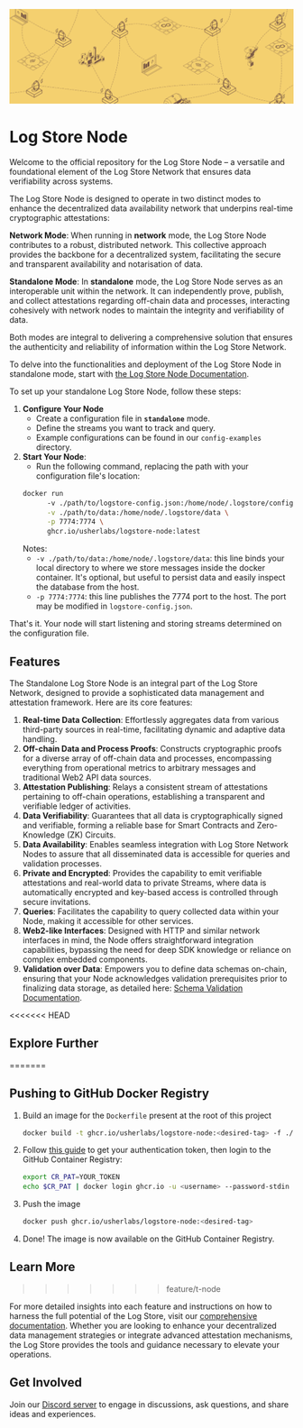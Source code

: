 ![Log Store Cover](https://github.com/usherlabs/logstore-mirror/raw/master/assets/readmes/logstore-cover.png)

# **Log Store Node**

Welcome to the official repository for the Log Store Node – a versatile and foundational element of the Log Store Network that ensures data verifiability across systems.

The Log Store Node is designed to operate in two distinct modes to enhance the decentralized data availability network that underpins real-time cryptographic attestations:

**Network Mode**: When running in **network** mode, the Log Store Node contributes to a robust, distributed network. This collective approach provides the backbone for a decentralized system, facilitating the secure and transparent availability and notarisation of data.

**Standalone Mode**: In **standalone** mode, the Log Store Node serves as an interoperable unit within the network. It can independently prove, publish, and collect attestations regarding off-chain data and processes, interacting cohesively with network nodes to maintain the integrity and verifiability of data.

Both modes are integral to delivering a comprehensive solution that ensures the authenticity and reliability of information within the Log Store Network.

To delve into the functionalities and deployment of the Log Store Node in standalone mode, start with [the Log Store Node Documentation](https://docs.logstore.usher.so/node/quick-start/install).

To set up your standalone Log Store Node, follow these steps:

1. **Configure Your Node**
   - Create a configuration file in **`standalone`** mode.
   - Define the streams you want to track and query.
   - Example configurations can be found in our `config-examples` directory.
2. **Start Your Node**:
   - Run the following command, replacing the path with your configuration file's location:
   ```sh
   docker run
   		 -v ./path/to/logstore-config.json:/home/node/.logstore/config/default.json \
   		 -v ./path/to/data:/home/node/.logstore/data \
   		 -p 7774:7774 \
   		 ghcr.io/usherlabs/logstore-node:latest
   ```
   Notes:
   - `-v ./path/to/data:/home/node/.logstore/data`: this line binds your local directory to where we store messages inside the docker container. It's optional, but useful to persist data and easily inspect the database from the host.
   - `-p 7774:7774`: this line publishes the 7774 port to the host. The port may be modified in `logstore-config.json`.

That's it. Your node will start listening and storing streams determined on the configuration file.

## **Features**

The Standalone Log Store Node is an integral part of the Log Store Network, designed to provide a sophisticated data management and attestation framework. Here are its core features:

1. **Real-time Data Collection**: Effortlessly aggregates data from various third-party sources in real-time, facilitating dynamic and adaptive data handling.
2. **Off-chain Data and Process Proofs**: Constructs cryptographic proofs for a diverse array of off-chain data and processes, encompassing everything from operational metrics to arbitrary messages and traditional Web2 API data sources.
3. **Attestation Publishing**: Relays a consistent stream of attestations pertaining to off-chain operations, establishing a transparent and verifiable ledger of activities.
4. **Data Verifiability**: Guarantees that all data is cryptographically signed and verifiable, forming a reliable base for Smart Contracts and Zero-Knowledge (ZK) Circuits.
5. **Data Availability**: Enables seamless integration with Log Store Network Nodes to assure that all disseminated data is accessible for queries and validation processes.
6. **Private and Encrypted**: Provides the capability to emit verifiable attestations and real-world data to private Streams, where data is automatically encrypted and key-based access is controlled through secure invitations.
7. **Queries**: Facilitates the capability to query collected data within your Node, making it accessible for other services.
8. **Web2-like Interfaces**: Designed with HTTP and similar network interfaces in mind, the Node offers straightforward integration capabilities, bypassing the need for deep SDK knowledge or reliance on complex embedded components.
9. **Validation over Data**: Empowers you to define data schemas on-chain, ensuring that your Node acknowledges validation prerequisites prior to finalizing data storage, as detailed here: [Schema Validation Documentation](https://docs.logstore.usher.so/network/sdk/schema).

<<<<<<< HEAD

## Explore Further

=======

## **Pushing to GitHub Docker Registry**

1. Build an image for the `Dockerfile` present at the root of this project
   ```sh
   docker build -t ghcr.io/usherlabs/logstore-node:<desired-tag> -f ./Dockerfile .
   ```
2. Follow [this guide](https://docs.github.com/en/packages/working-with-a-github-packages-registry/working-with-the-container-registry#authenticating-with-a-personal-access-token-classic) to get your authentication token, then login to the GitHub Container Registry:
   ```sh
   export CR_PAT=YOUR_TOKEN
   echo $CR_PAT | docker login ghcr.io -u <username> --password-stdin
   ```
3. Push the image
   ```sh
   docker push ghcr.io/usherlabs/logstore-node:<desired-tag>
   ```
4. Done! The image is now available on the GitHub Container Registry.

## **Learn More**

> > > > > > > feature/t-node

For more detailed insights into each feature and instructions on how to harness the full potential of the Log Store, visit our [comprehensive documentation](https://docs.logstore.usher.so/). Whether you are looking to enhance your decentralized data management strategies or integrate advanced attestation mechanisms, the Log Store provides the tools and guidance necessary to elevate your operations.

## **Get Involved**

Join our [Discord server](https://go.usher.so/discord) to engage in discussions, ask questions, and share ideas and experiences.
